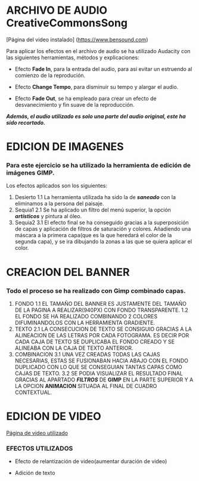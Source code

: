 

# ARCHIVO DE AUDIO **CreativeCommonsSong**

[Página del video instalado] (https://www.bensound.com)


Para aplicar los efectos en el archivo de audio se ha utilizado Audacity
con las siguientes herramientas, métodos y explicaciones:

+ Efecto **Fade In**, para la entrada del audio, para asi evitar un estruendo al comienzo de la reprodución.

+ Efecto **Change Tempo**, para disminuir su tempo y alargar el audio.

+ Efecto **Fade Out**, se ha empleado para crear un efecto de desvanecimiento y fin suave de la reproducción.

***Además, el audio utilizado es solo una parte del audio original, este ha sido recortado.***




# EDICION DE IMAGENES

### Para este ejercicio se ha utilizado la herramienta de edición de imágenes GIMP.

Los efectos aplicados son los siguientes:

 1. Desierto
 1.1 La herramienta utilizada ha sido la de ***saneado*** con la eliminamos a la persona del paisaje.
 2. Sequia1
 2.1 Se ha aplicado un filtro del menú superior, la opción ***artísticos*** y pintura al óleo.
 3. Sequia2
 3.1 El efecto final se ha conseguido gracias a la superposición de capas y aplicación de filtros de saturación y colores.
 		Añadiendo una máscara a la primera capa(que es la que heredará el color de la segunda capa), y se ira dibujando la zonas a las que se quiera aplicar el color.






# CREACION DEL BANNER

### Todo el proceso se ha realizado con Gimp combinado capas.

1. FONDO
1.1 EL TAMAÑO DEL BANNER ES JUSTAMENTE DEL TAMAÑO DE LA PAGINA A REALIZAR(940PX) CON FONDO TRANSPARENTE.
1.2 EL FONDO SE HA REALIZADO COMBINANDO 2 COLORES DIFUMINANDOLOS CON LA HERRAMIENTA GRADIENTE.
2. TEXTO
2.1 LA CONSECUCION DE TEXTO SE CONSIGUIO GRACIAS A LA ALINEACION DE LAS LETRAS POR CADA FOTOGRAMA.
  	  ES DECIR POR CADA CAJA DE TEXTO SE DUPLICABA EL FONDO CREADO Y SE ALINEABA CON LA CAJA DE TEXTO ANTERIOR.
3. COMBINACION
3.1 UNA VEZ CREADAS TODAS LAS CAJAS NECESARIAS, ESTAS SE FUSIONABAN HACIA ABAJO CON EL FONDO DUPLICADO CON LO QUE SE CONSEGUIAN TANTAS CAPAS COMO CAJAS DE TEXTO.
3.2 SE PODIA VISUALIZAR EL RESULTADO FINAL GRACIAS AL APARTADO ***FILTROS*** DE **GIMP** EN LA PARTE SUPERIOR Y A LA OPCION **ANIMACION** SITUADA AL FINAL DE CUADRO CONTEXTUAL.




# EDICION DE VIDEO


  [Página de video utilizado](https://pixabay.com/es/videos/flor-desierto-karg-seca-licuadora-11053/)

### EFECTOS UTILIZADOS

+ Efecto de relantización de video(aumentar duración de video)

+ Adición de texto



